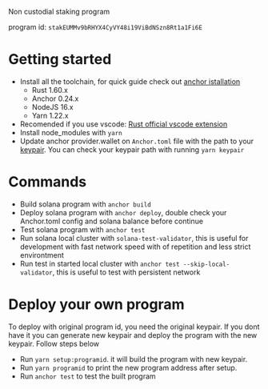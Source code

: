 Non custodial staking program

program id: `stakEUMMv9bRHYX4CyVY48i19ViBdNSzn8Rt1a1Fi6E`

# Getting started

- Install all the toolchain, for quick guide check out [anchor istallation](https://project-serum.github.io/anchor/getting-started/installation.html#install-rust)
  - Rust 1.60.x
  - Anchor 0.24.x
  - NodeJS 16.x
  - Yarn 1.22.x
- Recomended if you use vscode: [Rust official vscode extension](https://marketplace.visualstudio.com/items?itemName=rust-lang.rust)
- Install node_modules with `yarn`
- Update anchor provider.wallet on `Anchor.toml` file with the path to your [keypair](https://docs.solana.com/wallet-guide/file-system-wallet#generate-a-file-system-wallet-keypair). You can check your keypair path with running `yarn keypair`

# Commands

- Build solana program with `anchor build`
- Deploy solana program with `anchor deploy`, double check your Anchor.toml config and solana balance before continue
- Test solana program with `anchor test`
- Run solana local cluster with `solana-test-validator`, this is useful for development with fast network speed with of repetition and less strict environtment
- Run test in started local cluster with `anchor test --skip-local-validator`, this is useful to test with persistent network

# Deploy your own program

To deploy with original program id, you need the original keypair. If you dont have it you can generate new keypair and deploy the program with the new keypair. Follow steps below

- Run `yarn setup:programid`. it will build the program with new keypair.
- Run `yarn programid` to print the new program address after setup.
- Run `anchor test` to test the built program

